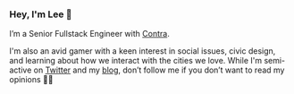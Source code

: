### Hey, I'm Lee 👋

I’m a Senior Fullstack Engineer with [Contra](https://contra.com).

I'm also an avid gamer with a keen interest in social issues, civic design, and learning about how we interact with the cities we love. While I'm semi-active on [Twitter](https://www.twitter.com/leemulvey) and my [blog](https://www.leemulvey.com/blog), don’t follow me if you don’t want to read my opinions ✌🏻
